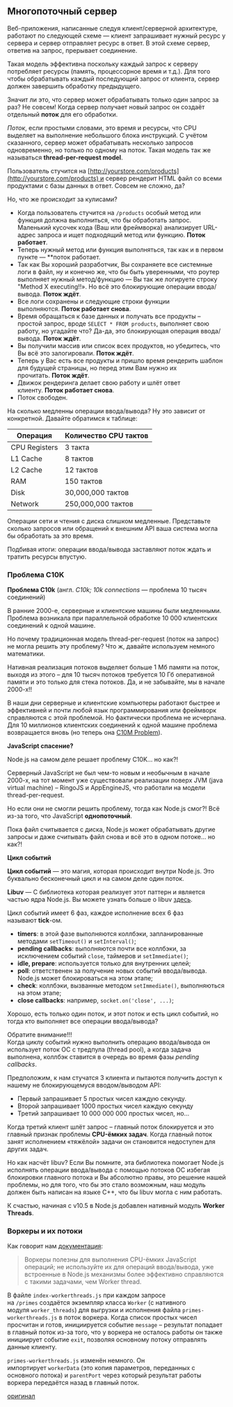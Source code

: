 ## Многопоточный сервер


Веб-приложения, написанные следуя клиент/серверной архитектуре, работают по следующей схеме — клиент запрашивает нужный ресурс у сервера и сервер отправляет ресурс в ответ. В этой схеме сервер, ответив на запрос, прерывает соединение.

Такая модель эффективна поскольку каждый запрос к серверу потребляет ресурсы (память, процессорное время и т.д.). Для того чтобы обрабатывать каждый последующий запрос от клиента, сервер должен завершить обработку предыдущего.

Значит ли это, что сервер может обрабатывать только один запрос за раз? Не совсем! Когда сервер получает новый запрос он создаёт отдельный **поток** для его обработки.

_Поток_, если простыми словами, это время и ресурсы, что CPU выделяет на выполнение небольшого блока инструкций. С учётом сказанного, сервер может обрабатывать несколько запросов одновременно, но только по одному на поток. Такая модель так же называться **thread-per-request model**.

Пользователь стучится на [http://yourstore.com/products](http://yourstore.com/products) и сервер рендерит HTML файл со всеми продуктами с базы данных в ответ. Совсем не сложно, да?

  

Но, что же происходит за кулисами?

  

- Когда пользователь стучится на `/products` особый метод или функция должна выполниться, что бы обработать запрос. Маленький кусочек кода (Ваш или фреймворка) анализирует URL-адрес запроса и ищет подходящий метод или функцию. **Поток работает**. 
- Теперь нужный метод или функция выполняться, так как и в первом пункте — **поток работает.
- Так как Вы хороший разработчик, Вы сохраняете все системные логи в файл, ну и конечно же, что бы быть уверенными, что роутер выполняет нужный метод/функцию — Вы так же логируете строку "Method X executing!!». Но всё это блокирующие операции ввода/вывода. **Поток ждёт**.
- Все логи сохранены и следующие строки функции выполняются. **Поток работает снова**. 
- Время обращаться к базе данных и получать все продукты – простой запрос, вроде `SELECT * FROM products`, выполняет свою работу, но угадайте что? Да-да, это блокирующая операция ввода/вывода. **Поток ждёт**. 
- Вы получили массив или список всех продуктов, но убедитесь, что Вы всё это залогировали. **Поток ждёт**. 
- Теперь у Вас есть все продукты и пришло время рендерить шаблон для будущей страницы, но перед этим Вам нужно их прочитать. **Поток ждёт**. 
- Движок рендеринга делает свою работу и шлёт ответ клиенту. **Поток работает снова**. 
- Поток свободен.

На сколько медленны операции ввода/вывода? Ну это зависит от конкретной. Давайте обратимся к таблице:

| **Операция**  | **Количество CPU тактов** |
| ------------- | ------------------------- |
| CPU Registers | 3 такта                   |
| L1 Cache      | 8 тактов                  |
| L2 Cache      | 12 тактов                 |
| RAM           | 150 тактов                |
| Disk          | 30,000,000 тактов         |
| Network       | 250,000,000 тактов        |

Операции сети и чтения с диска слишком медленные. Представьте сколько запросов или обращений к внешним API ваша система могла бы обработать за это время.

Подбивая итоги: операции ввода/вывода заставляют поток ждать и тратить ресурсы впустую.

### Проблема C10K

**Проблема C10k** (англ. _C10k; 10k connections_ — проблема 10 тысяч соединений)

В ранние 2000-е, серверные и клиентские машины были медленными. Проблема возникала при параллельной обработке 10 000 клиентских соединений к одной машине.

Но почему традиционная модель thread-per-request (поток на запрос) не могла решить эту проблему? Что ж, давайте используем немного математики.

Нативная реализация потоков выделяет больше 1 Мб памяти на поток, выходя из этого – для 10 тысяч потоков требуется 10 Гб оперативной памяти и это только для стека потоков. Да, и не забывайте, мы в начале 2000-х!!

В наши дни серверные и клиентские компьютеры работают быстрее и эффективней и почти любой язык программирования или фреймворк справляются с этой проблемой. Но фактически проблема не исчерпана. Для 10 миллионов клиентских соединений к одной машине проблема возвращается вновь (но теперь она [C10M Problem](http://c10m.robertgraham.com/p/manifesto.html)).


**JavaScript спасение?**

Node.js на самом деле решает проблему C10K… но как?!

Серверный JavaScript не был чем-то новым и необычным в начале 2000-х, на тот момент уже существовали реализации поверх JVM (java virtual machine) – RingoJS и AppEngineJS, что работали на модели thread-per-request.

Но если они не смогли решить проблему, тогда как Node.js смог?! Всё из-за того, что JavaScript **однопоточный**.

Пока файл считывается с диска, Node.js может обрабатывать другие запросы и даже считывать файл снова и всё это в одном потоке… но как?!

**Цикл событий**

**Цикл событий** — это магия, которая происходит внутри Node.js. Это буквально бесконечный цикл и на самом деле один поток.

**Libuv** — C библиотека которая реализует этот паттерн и является частью ядра Node.js. Вы можете узнать больше о libuv [здесь](https://nikhilm.github.io/uvbook/introduction.html).

Цикл событий имеет 6 фаз, каждое исполнение всех 6 фаз называют **tick**-ом.

- **timers**: в этой фазе выполняются коллбэки, запланированные методами `setTimeout()` и `setInterval()`;
- **pending callbacks**: выполняются почти все коллбэки, за исключением событий `close`, таймеров и `setImmediate()`;
- **idle, prepare**: используется только для внутренних целей;
- **poll**: ответственен за получение новых событий ввода/вывода. Node.js может блокироваться на этом этапе;
- **check**: коллбэки, вызванные методом `setImmediate()`, выполняються на этом этапе;
- **close callbacks**: например, `socket.on('close', ...)`;

Хорошо, есть только один поток, и этот поток и есть цикл событий, но тогда кто выполняет все операции ввода/вывода?

Обратите внимание!!!  
Когда циклу событий нужно выполнить операцию ввода/вывода он использует поток ОС с тредпула (thread pool), а когда задача выполнена, коллбэк ставится в очередь во время фазы _pending callbacks_.

Предположим, к нам стучатся 3 клиента и пытаются получить доступ к нашему не блокирующемуся вводом/выводом API:

- Первый запрашивает 5 простых чисел каждую секунду.
- Второй запрашивает 1000 простых чисел каждую секунду
- Третий запрашивает 10 000 000 000 простых чисел, но...

Когда третий клиент шлёт запрос – главный поток блокируется и это главный признак проблемы **CPU-ёмких задач**. Когда главный поток занят исполнением «тяжёлой» задачи он становится недоступен для других задач.

Но как насчёт libuv? Если Вы помните, эта библиотека помогает Node.js исполнять операции ввода/вывода с помощью потоков ОС избегая блокировки главного потока и Вы абсолютно правы, это решение нашей проблемы, но для того, что бы это стало возможным, наш модуль должен быть написан на языке C++, что бы libuv могла с ним работать.

К счастью, начиная с v10.5 в Node.js добавлен нативный модуль **Worker Threads**.

### Воркеры и их потоки

Как говорит нам [документация](https://nodejs.org/api/worker_threads.html):

> Воркеры полезны для выполнения CPU-ёмких JavaScript операций; не используйте их для операций ввода/вывода, уже встроенные в Node.js механизмы более эффективно справляются с такими задачами, чем Worker thread.

В файле `index-workerthreads.js` при каждом запросе на `/primes` создаётся экземпляр класса `Worker` (с нативного модуля `worker_threads`) для выгрузки и исполнения файла `primes-workerthreads.js` в поток воркера. Когда список простых чисел просчитан и готов, инициируется событие `message` – результат попадает в главный поток из-за того, что у воркера не осталось работы он также инициирует событие `exit`, позволяя основному потоку отправлять данные клиенту.

`primes-workerthreads.js` изменён немного. Он импортирует `workerData` (это копия параметров, переданных с основного потока) и `parentPort` через который результат работы воркера передаётся назад в главный поток.


[оригинал](https://habr.com/ru/articles/460661/)